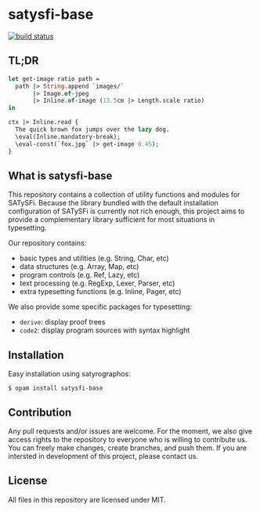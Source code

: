 # satysfi-base

[![build status](https://github.com/nyuichi/satysfi-base/workflows/CI/badge.svg)](https://github.com/nyuichi/satysfi-base/actions?query=workflow%3ACI)

## TL;DR

```ocaml
let get-image ratio path =
  path |> String.append `images/`
       |> Image.of-jpeg
       |> Inline.of-image (13.5cm |> Length.scale ratio)
in

ctx |> Inline.read {
  The quick brown fox jumps over the lazy dog.
  \eval(Inline.mandatory-break);
  \eval-const(`fox.jpg` |> get-image 0.45);
}
```

## What is satysfi-base

This repository contains a collection of utility functions and modules for SATySFi.
Because the library bundled with the default installation configuration of SATySFi is currently not rich enough, this project aims to provide a complementary library sufficient for most situations in typesetting.

Our repository contains:

- basic types and utilities (e.g. String, Char, etc)
- data structures (e.g. Array, Map, etc)
- program controls (e.g. Ref, Lazy, etc)
- text processing (e.g. RegExp, Lexer, Parser, etc)
- extra typesetting functions (e.g. Inline, Pager, etc)

We also provide some specific packages for typesetting:

- `derive`: display proof trees
- `code2`: display program sources with syntax highlight

## Installation

Easy installation using satyrographos:

```console
$ opam install satysfi-base
```

## Contribution

Any pull requests and/or issues are welcome.
For the moment, we also give access rights to the repository to everyone who is willing to contribute us.
You can freely make changes, create branches, and push them.
If you are intersted in development of this project, please contact us.

## License

All files in this repository are licensed under MIT.
